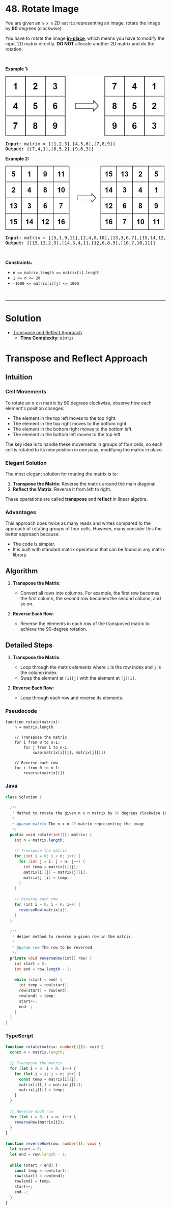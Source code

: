 # 48. Rotate Image

<p>You are given an <code>n x n</code> 2D <code>matrix</code> representing an image, rotate the image by <strong>90</strong> degrees (clockwise).</p>

<p>You have to rotate the image <a href="https://en.wikipedia.org/wiki/In-place_algorithm" target="_blank"><strong>in-place</strong></a>, which means you have to modify the input 2D matrix directly. <strong>DO NOT</strong> allocate another 2D matrix and do the rotation.</p>

<p>&nbsp;</p>
<p><strong class="example">Example 1:</strong></p>
<img alt="" src="img/48-1.jpg" style="width: 500px; height: 188px;">
<pre><strong>Input:</strong> matrix = [[1,2,3],[4,5,6],[7,8,9]]
<strong>Output:</strong> [[7,4,1],[8,5,2],[9,6,3]]
</pre>

<p><strong class="example">Example 2:</strong></p>
<img alt="" src="img/48-2.jpg" style="width: 500px; height: 201px;">
<pre><strong>Input:</strong> matrix = [[5,1,9,11],[2,4,8,10],[13,3,6,7],[15,14,12,16]]
<strong>Output:</strong> [[15,13,2,5],[14,3,4,1],[12,6,8,9],[16,7,10,11]]
</pre>

<p>&nbsp;</p>
<p><strong>Constraints:</strong></p>

<ul>
	<li><code>n == matrix.length == matrix[i].length</code></li>
	<li><code>1 &lt;= n &lt;= 20</code></li>
	<li><code>-1000 &lt;= matrix[i][j] &lt;= 1000</code></li>
</ul>

<br>

---

# Solution
- [Transpose and Reflect Approach](#transpose-and-reflect-approach)
  - **Time Complexity**: `O(N^2)`

# Transpose and Reflect Approach

## **Intuition**

### **Cell Movements**
To rotate an n x n matrix by 90 degrees clockwise, observe how each element's position changes:
- The element in the top left moves to the top right.
- The element in the top right moves to the bottom right.
- The element in the bottom right moves to the bottom left.
- The element in the bottom left moves to the top left.

The key idea is to handle these movements in groups of four cells, so each cell is rotated to its new position in one pass, modifying the matrix in place.

### **Elegant Solution**
The most elegant solution for rotating the matrix is to:
1. **Transpose the Matrix**: Reverse the matrix around the main diagonal.
2. **Reflect the Matrix**: Reverse it from left to right.

These operations are called **transpose** and **reflect** in linear algebra.

### **Advantages**
This approach does twice as many reads and writes compared to the approach of rotating groups of four cells. However, many consider this the better approach because:
- The code is simpler.
- It is built with standard matrix operations that can be found in any matrix library.

## **Algorithm**

1. **Transpose the Matrix**:
   - Convert all rows into columns. For example, the first row becomes the first column, the second row becomes the second column, and so on.

2. **Reverse Each Row**:
   - Reverse the elements in each row of the transposed matrix to achieve the 90-degree rotation.

## **Detailed Steps**

1. **Transpose the Matrix**:
   - Loop through the matrix elements where `i` is the row index and `j` is the column index.
   - Swap the element at `[i][j]` with the element at `[j][i]`.

2. **Reverse Each Row**:
   - Loop through each row and reverse its elements.

### Pseudocode

```plaintext
function rotate(matrix):
    n = matrix.length
    
    // Transpose the matrix
    for i from 0 to n-1:
        for j from i to n-1:
            swap(matrix[i][j], matrix[j][i])
    
    // Reverse each row
    for i from 0 to n-1:
        reverse(matrix[i])
```

### Java

```java
class Solution {

  /**
   * Method to rotate the given n x n matrix by 90 degrees clockwise in place.
   * 
   * @param matrix The n x n 2D matrix representing the image.
   */
  public void rotate(int[][] matrix) {
    int n = matrix.length;

    // Transpose the matrix
    for (int i = 0; i < n; i++) {
      for (int j = i; j < n; j++) {
        int temp = matrix[i][j];
        matrix[i][j] = matrix[j][i];
        matrix[j][i] = temp;
      }
    }

    // Reverse each row
    for (int i = 0; i < n; i++) {
      reverseRow(matrix[i]);
    }
  }

  /**
   * Helper method to reverse a given row in the matrix.
   * 
   * @param row The row to be reversed.
   */
  private void reverseRow(int[] row) {
    int start = 0;
    int end = row.length - 1;

    while (start < end) {
      int temp = row[start];
      row[start] = row[end];
      row[end] = temp;
      start++;
      end--;
    }
  }
}
```

### TypeScript

```typescript
function rotate(matrix: number[][]): void {
  const n = matrix.length;

  // Transpose the matrix
  for (let i = 0; i < n; i++) {
    for (let j = i; j < n; j++) {
      const temp = matrix[i][j];
      matrix[i][j] = matrix[j][i];
      matrix[j][i] = temp;
    }
  }

  // Reverse each row
  for (let i = 0; i < n; i++) {
    reverseRow(matrix[i]);
  }
}

function reverseRow(row: number[]): void {
  let start = 0;
  let end = row.length - 1;

  while (start < end) {
    const temp = row[start];
    row[start] = row[end];
    row[end] = temp;
    start++;
    end--;
  }
}
```
